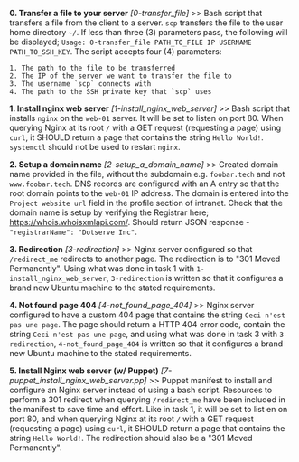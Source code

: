 **0. Transfer a file to your server** _[0-transfer_file]_ >> Bash script that transfers a file from the client to a server. `scp` transfers the file to the user home directory `~/`. If less than three (3) parameters pass, the following will be displayed; `Usage: 0-transfer_file PATH_TO_FILE IP USERNAME PATH_TO_SSH_KEY`. The script accepts four (4) parameters:

	1. The path to the file to be transferred
	2. The IP of the server we want to transfer the file to
	3. The username `scp` connects with
	4. The path to the SSH private key that `scp` uses

**1. Install nginx web server** _[1-install_nginx_web_server]_ >> Bash script that installs `nginx` on the `web-01` server. It will be set to listen on port 80. When querying Nginx at its root `/` with a GET request (requesting a page) using `curl`, it SHOULD return a page that contains the string `Hello World!`. `systemctl` should not be used to restart `nginx`.

**2. Setup a domain name** _[2-setup_a_domain_name]_ >> Created domain name provided in the file, without the subdomain e.g. `foobar.tech` and not `www.foobar.tech`. DNS records are configured with an A entry so  that the root domain points to the `web-01` IP address. The domain is entered into the `Project website url` field in the profile section of intranet. Check that the domain name is setup by verifying the Registrar here; https://whois.whoisxmlapi.com/. Should return JSON response - `"registrarName": "Dotserve Inc"`.

**3. Redirection** _[3-redirection]_ >> Nginx server configured so that `/redirect_me` redirects to another page. The redirection is to "301 Moved Permanently". Using what was done in task 1 with `1-install_nginx_web_server`, `3-redirection` is written so that it configures a brand new Ubuntu machine to the stated requirements.

**4. Not found page 404** _[4-not_found_page_404]_ >> Nginx server configured to have a custom 404 page that contains the string `Ceci n'est pas une page`. The page should return a HTTP 404 error code, contain the string `Ceci n'est pas une page`, and using what was done in task 3 with `3-redirection`, `4-not_found_page_404` is written so that it configures a brand new Ubuntu machine to the stated requirements.

**5. Install Nginx web server (w/ Puppet)** _[7-puppet_install_nginx_web_server.pp]_ >> Puppet manifest to install and configure an Nginx server instead of using a bash script. Resources to perform a 301 redirect when querying `/redirect_me` have been included in the manifest to save time and effort. Like in task 1, it will be set to list    en on port 80, and when querying Nginx at its root `/` with a GET request (requesting a page) using `curl`, it SHOULD return a page that contains the     string `Hello World!`. The redirection should also be a "301 Moved Permanently".
